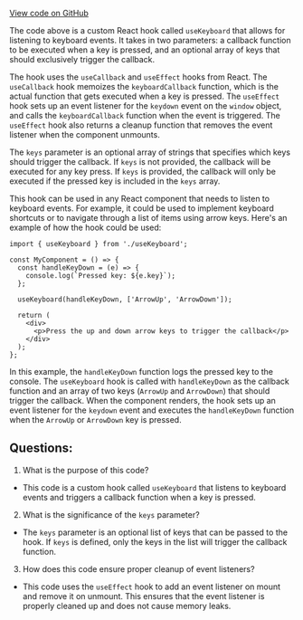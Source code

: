 [View code on GitHub](https://github.com/technologiestiftung/kulturdaten-frontend/blob/master/lib/useKeyboard.ts)

The code above is a custom React hook called `useKeyboard` that allows for listening to keyboard events. It takes in two parameters: a callback function to be executed when a key is pressed, and an optional array of keys that should exclusively trigger the callback. 

The hook uses the `useCallback` and `useEffect` hooks from React. The `useCallback` hook memoizes the `keyboardCallback` function, which is the actual function that gets executed when a key is pressed. The `useEffect` hook sets up an event listener for the `keydown` event on the `window` object, and calls the `keyboardCallback` function when the event is triggered. The `useEffect` hook also returns a cleanup function that removes the event listener when the component unmounts.

The `keys` parameter is an optional array of strings that specifies which keys should trigger the callback. If `keys` is not provided, the callback will be executed for any key press. If `keys` is provided, the callback will only be executed if the pressed key is included in the `keys` array.

This hook can be used in any React component that needs to listen to keyboard events. For example, it could be used to implement keyboard shortcuts or to navigate through a list of items using arrow keys. Here's an example of how the hook could be used:

```
import { useKeyboard } from './useKeyboard';

const MyComponent = () => {
  const handleKeyDown = (e) => {
    console.log(`Pressed key: ${e.key}`);
  };

  useKeyboard(handleKeyDown, ['ArrowUp', 'ArrowDown']);

  return (
    <div>
      <p>Press the up and down arrow keys to trigger the callback</p>
    </div>
  );
};
```

In this example, the `handleKeyDown` function logs the pressed key to the console. The `useKeyboard` hook is called with `handleKeyDown` as the callback function and an array of two keys (`ArrowUp` and `ArrowDown`) that should trigger the callback. When the component renders, the hook sets up an event listener for the `keydown` event and executes the `handleKeyDown` function when the `ArrowUp` or `ArrowDown` key is pressed.
## Questions: 
 1. What is the purpose of this code?
- This code is a custom hook called `useKeyboard` that listens to keyboard events and triggers a callback function when a key is pressed.

2. What is the significance of the `keys` parameter?
- The `keys` parameter is an optional list of keys that can be passed to the hook. If `keys` is defined, only the keys in the list will trigger the callback function.

3. How does this code ensure proper cleanup of event listeners?
- This code uses the `useEffect` hook to add an event listener on mount and remove it on unmount. This ensures that the event listener is properly cleaned up and does not cause memory leaks.